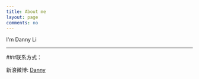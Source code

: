 ```yaml
---
title: About me
layout: page
comments: no
---
```


I'm Danny Li

----

###联系方式：        

新浪微博: [Danny](http://weibo.com/n/Danny)	 

